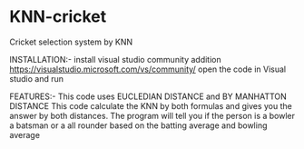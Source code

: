 # KNN-cricket
Cricket selection system by KNN

INSTALLATION:-
install visual studio community addition 
https://visualstudio.microsoft.com/vs/community/ 
open the code in Visual studio and run

FEATURES:-
This code uses EUCLEDIAN DISTANCE and BY MANHATTON DISTANCE
This code calculate the KNN by both formulas and gives you the answer by both distances.
The program will tell you if the person is a bowler a batsman or a all rounder based on the batting average and bowling average
